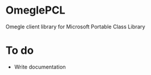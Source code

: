 OmeglePCL
=========

Omegle client library for Microsoft Portable Class Library

# To do

- Write documentation